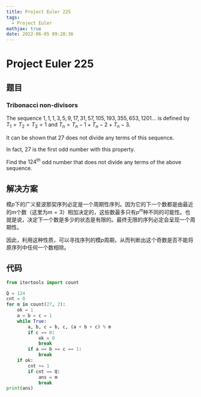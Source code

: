 ```yaml
---
title: Project Euler 225
tags:
  - Project Euler
mathjax: true
date: 2022-06-05 09:28:36
---
```


<escape><!-- more --></escape>

# Project Euler 225

## 题目

### Tribonacci non-divisors

The sequence $1, 1, 1, 3, 5, 9, 17, 31, 57, 105, 193, 355, 653, 1201 \dots$ is defined by $T_1 = T_2 = T_3 = 1$ and $T_n = T_n-1 + T_n-2 + T_n-3$.

It can be shown that $27$ does not divide any terms of this sequence.

In fact, $27$ is the first odd number with this property.

Find the $124^{\text{th}}$ odd number that does not divide any terms of the above sequence.

## 解决方案

模$p$下的广义斐波那契序列必定是一个周期性序列。因为它的下一个数都是由最近的$m$个数（这里为$m=3$）相加决定的，这些数最多只有$p^m$种不同的可能性。也就是说，决定下一个数是多少的状态是有限的。最终无限的序列必定会呈现一个周期性。

因此，利用这种性质，可以寻找序列的模$p$周期，从而判断出这个奇数是否不能将原序列中任何一个数相除。

## 代码

```py
from itertools import count

Q = 124
cnt = 0
for m in count(27, 2):
    ok = 1
    a = b = c = 1
    while True:
        a, b, c = b, c, (a + b + c) % m
        if c == 0:
            ok = 0
            break
        if a == b == c == 1:
            break
    if ok:
        cnt += 1
        if cnt == Q:
            ans = m
            break
print(ans)

```
